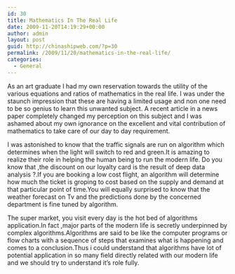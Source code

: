 ```yaml
---
id: 30
title: Mathematics In The Real Life
date: 2009-11-20T14:19:29+00:00
author: admin
layout: post
guid: http://chinashipweb.com/?p=30
permalink: /2009/11/20/mathematics-in-the-real-life/
categories:
  - General
---
```

As an art graduate I had my own reservation towards the utility of the various equations and ratios of mathematics in the real life. I was under the staunch impression that these are having a limited usage and non one need to be so genius to learn this unwanted subject. A recent article in a news paper completely changed my perception on this subject and I was ashamed about my own ignorance on the excellent and vital contribution of mathematics to take care of our day to day requirement.

I was astonished to know that the traffic signals are run on algorithm which determines when the light will switch to red and green.It is amazing to realize their role in helping the human being to run the modern life. Do you know that ,the discount on our loyalty card is the result of deep data analysis ?.If you are booking a low cost flight, an algorithm will determine how much the ticket is groping to cost based on the supply and demand at that particular point of time.You will equally surprised to know that the weather forecast on Tv and the predictions done by the concerned department is fine tuned by algorithm.

The super market, you visit every day is the hot bed of algorithms application.In fact ,major parts of the modern life is secretly underpinned by complex algorithms.Algorithms are said to be like the computer programs or flow charts with a sequence of steps that examines what is happening and comes to a conclusion.Thus i could understand that algorithms have lot of potential application in so many field directly related with our modern life and we should try to understand it’s role fully.